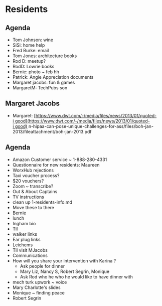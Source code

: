 # Residents

## Agenda

* Tom Johnson: wine
* SiSi: home help
* Fred Burke: email
* Tom Jones: architecture books
* Rod D: meetup?
* RodD: Lowrie books
* Bernie: photo ~ feb hh
* Patrick: Angie Appreciation documents
* Margaret jacobs: fun & games
* MargaretM: TechPubs son


## Margaret Jacobs

* Margaret: [](https://www.dwt.com/-/media/files/news/2013/01/quoted-in-hipaa-can-pose-unique-challenges-for-ass/files/boh-jan-2013/fileattachment/boh-jan-2013.pdf)[https://www.dwt.com/-/media/files/news/2013/01/quoted-i good](https://www.dwt.com/-/media/files/news/2013/01/quoted-i good) n-hipaa-can-pose-unique-challenges-for-ass/files/boh-jan-2013/fileattachment/boh-jan-2013.pdf

## Agenda

* Amazon Customer service ~ 1-888-280-4331
* Questionnaire for new residents: Maureen
* WorxHub rejections
* Taxi voucher process?
* $20 vouchers?
* Zoom ~ transcribe?
* Out & About Captains
* TV instructions
* clean up 1-residents-info.md
* Move these to there
* Bernie
* lunch
* Ingham bio
* Til
* walker links
* Ear plug links
* Leichems
* Til visit MJacobs
* Communications
* How will you share your intervention with Karina ?
    * Ask people for dinner
    * Mary Liz, Nancy S, Robert Segrin, Monique
    * Ask Rod who he who he would like to have dinner with
* mech turk upwork ~ voice
* Mary Charlotte's slides
* Monique ~ finding peace
* Robert Segrin
